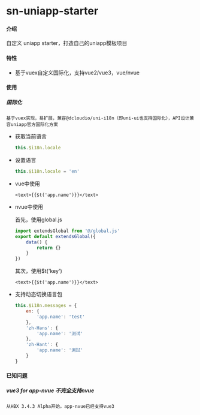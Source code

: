 # sn-uniapp-starter

#### 介绍
自定义 uniapp starter，打造自己的uniapp模板项目

#### 特性

* 基于vuex自定义国际化，支持vue2/vue3，vue/nvue


#### 使用

##### 国际化

	基于vuex实现，易扩展，兼容@dcloudio/uni-i18n（即uni-ui也支持国际化），API设计兼容uniapp官方国际化方案

* 获取当前语言

	```js
	this.$i18n.locale
	```
* 设置语言

	```js
	this.$i18n.locale = 'en'
	```

* vue中使用

	```vue
	<text>{{$t('app.name')}}</text>
	```

* nvue中使用

	首先，使用global.js

	```js
	import extendsGlobal from '@/global.js'
	export default extendsGlobal({
		data() {
			return {}
		}
	})
	```
	
	其次，使用$t('key')

	```vue
	<text>{{$t('app.name')}}</text>
	```
	
* 支持动态切换语言包

	```js
	this.$i18n.messages = {
		en: {
			'app.name': 'test'
		},
		'zh-Hans': {
			'app.name': '测试'
		},
		'zh-Hant': {
			'app.name': '測試'
		}
	}
	```
	
#### 已知问题

##### vue3 for app-nvue 不完全支持nvue

	从HBX 3.4.3 Alpha开始，app-nvue已经支持vue3